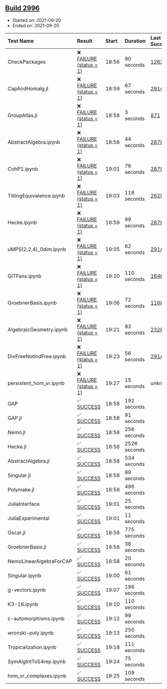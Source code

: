 ## [Build 2996](https://oscarci.mathematik.uni-kl.de/job/oscar-stable/2996/)

* Started on: 2021-09-20
* Ended on: 2021-09-20

| Test Name    | Result | Start | Duration | Last Success | First Failure |
|:-------------|:-------|:------|:---------|:-------------|:--------------|
| CheckPackages | ❌ [FAILURE (status = 1)](https://oscarci.mathematik.uni-kl.de/job/oscar-stable/2996/artifact/logs/build-2996/CheckPackages.log) | 18:56 | 90 seconds | [1263](https://oscarci.mathematik.uni-kl.de/job/oscar-stable/1263/) | [1264](https://oscarci.mathematik.uni-kl.de/job/oscar-stable/1264/) |
| CapAndHomalg.jl | ❌ [FAILURE (status = 1)](https://oscarci.mathematik.uni-kl.de/job/oscar-stable/2996/artifact/logs/build-2996/CapAndHomalg.jl.log) | 18:59 | 67 seconds | [2914](https://oscarci.mathematik.uni-kl.de/job/oscar-stable/2914/) | [2915](https://oscarci.mathematik.uni-kl.de/job/oscar-stable/2915/) |
| GroupAtlas.jl | ❌ [FAILURE (status = 1)](https://oscarci.mathematik.uni-kl.de/job/oscar-stable/2996/artifact/logs/build-2996/GroupAtlas.jl.log) | 18:58 | 3 seconds | [871](https://oscarci.mathematik.uni-kl.de/job/oscar-stable/871/) | [872](https://oscarci.mathematik.uni-kl.de/job/oscar-stable/872/) |
| AbstractAlgebra.ipynb | ❌ [FAILURE (status = 1)](https://oscarci.mathematik.uni-kl.de/job/oscar-stable/2996/artifact/logs/build-2996/AbstractAlgebra.ipynb.log) | 18:58 | 44 seconds | [2878](https://oscarci.mathematik.uni-kl.de/job/oscar-stable/2878/) | [2879](https://oscarci.mathematik.uni-kl.de/job/oscar-stable/2879/) |
| CohP1.ipynb | ❌ [FAILURE (status = 1)](https://oscarci.mathematik.uni-kl.de/job/oscar-stable/2996/artifact/logs/build-2996/CohP1.ipynb.log) | 19:01 | 76 seconds | [2878](https://oscarci.mathematik.uni-kl.de/job/oscar-stable/2878/) | [2879](https://oscarci.mathematik.uni-kl.de/job/oscar-stable/2879/) |
| TiltingEquivalence.ipynb | ❌ [FAILURE (status = 1)](https://oscarci.mathematik.uni-kl.de/job/oscar-stable/2996/artifact/logs/build-2996/TiltingEquivalence.ipynb.log) | 19:03 | 118 seconds | [2629](https://oscarci.mathematik.uni-kl.de/job/oscar-stable/2629/) | [2630](https://oscarci.mathematik.uni-kl.de/job/oscar-stable/2630/) |
| Hecke.ipynb | ❌ [FAILURE (status = 1)](https://oscarci.mathematik.uni-kl.de/job/oscar-stable/2996/artifact/logs/build-2996/Hecke.ipynb.log) | 18:59 | 99 seconds | [2878](https://oscarci.mathematik.uni-kl.de/job/oscar-stable/2878/) | [2879](https://oscarci.mathematik.uni-kl.de/job/oscar-stable/2879/) |
| uMPS(2,2,4)_0dim.ipynb | ❌ [FAILURE (status = 1)](https://oscarci.mathematik.uni-kl.de/job/oscar-stable/2996/artifact/logs/build-2996/uMPS-2-2-4-_0dim.ipynb.log) | 19:05 | 62 seconds | [2914](https://oscarci.mathematik.uni-kl.de/job/oscar-stable/2914/) | [2915](https://oscarci.mathematik.uni-kl.de/job/oscar-stable/2915/) |
| GITFans.ipynb | ❌ [FAILURE (status = 1)](https://oscarci.mathematik.uni-kl.de/job/oscar-stable/2996/artifact/logs/build-2996/GITFans.ipynb.log) | 19:20 | 110 seconds | [1646](https://oscarci.mathematik.uni-kl.de/job/oscar-stable/1646/) | [1647](https://oscarci.mathematik.uni-kl.de/job/oscar-stable/1647/) |
| GroebnerBasis.ipynb | ❌ [FAILURE (status = 1)](https://oscarci.mathematik.uni-kl.de/job/oscar-stable/2996/artifact/logs/build-2996/GroebnerBasis.ipynb.log) | 19:06 | 72 seconds | [1168](https://oscarci.mathematik.uni-kl.de/job/oscar-stable/1168/) | [1169](https://oscarci.mathematik.uni-kl.de/job/oscar-stable/1169/) |
| AlgebraicGeometry.ipynb | ❌ [FAILURE (status = 1)](https://oscarci.mathematik.uni-kl.de/job/oscar-stable/2996/artifact/logs/build-2996/AlgebraicGeometry.ipynb.log) | 19:21 | 83 seconds | [2326](https://oscarci.mathematik.uni-kl.de/job/oscar-stable/2326/) | [2327](https://oscarci.mathematik.uni-kl.de/job/oscar-stable/2327/) |
| DivFreeNotIndFree.ipynb | ❌ [FAILURE (status = 1)](https://oscarci.mathematik.uni-kl.de/job/oscar-stable/2996/artifact/logs/build-2996/DivFreeNotIndFree.ipynb.log) | 19:23 | 56 seconds | [2914](https://oscarci.mathematik.uni-kl.de/job/oscar-stable/2914/) | [2915](https://oscarci.mathematik.uni-kl.de/job/oscar-stable/2915/) |
| persistent_hom_vr.ipynb | ❌ [FAILURE (status = 1)](https://oscarci.mathematik.uni-kl.de/job/oscar-stable/2996/artifact/logs/build-2996/persistent_hom_vr.ipynb.log) | 19:27 | 15 seconds | unknown | unknown |
| GAP | ✅ [SUCCESS](https://oscarci.mathematik.uni-kl.de/job/oscar-stable/2996/artifact/logs/build-2996/GAP.log) | 18:58 | 192 seconds |  |  |
| GAP.jl | ✅ [SUCCESS](https://oscarci.mathematik.uni-kl.de/job/oscar-stable/2996/artifact/logs/build-2996/GAP.jl.log) | 18:58 | 91 seconds |  |  |
| Nemo.jl | ✅ [SUCCESS](https://oscarci.mathematik.uni-kl.de/job/oscar-stable/2996/artifact/logs/build-2996/Nemo.jl.log) | 18:58 | 256 seconds |  |  |
| Hecke.jl | ✅ [SUCCESS](https://oscarci.mathematik.uni-kl.de/job/oscar-stable/2996/artifact/logs/build-2996/Hecke.jl.log) | 18:58 | 2526 seconds |  |  |
| AbstractAlgebra.jl | ✅ [SUCCESS](https://oscarci.mathematik.uni-kl.de/job/oscar-stable/2996/artifact/logs/build-2996/AbstractAlgebra.jl.log) | 18:58 | 534 seconds |  |  |
| Singular.jl | ✅ [SUCCESS](https://oscarci.mathematik.uni-kl.de/job/oscar-stable/2996/artifact/logs/build-2996/Singular.jl.log) | 18:58 | 89 seconds |  |  |
| Polymake.jl | ✅ [SUCCESS](https://oscarci.mathematik.uni-kl.de/job/oscar-stable/2996/artifact/logs/build-2996/Polymake.jl.log) | 18:58 | 496 seconds |  |  |
| JuliaInterface | ✅ [SUCCESS](https://oscarci.mathematik.uni-kl.de/job/oscar-stable/2996/artifact/logs/build-2996/JuliaInterface.log) | 19:01 | 25 seconds |  |  |
| JuliaExperimental | ✅ [SUCCESS](https://oscarci.mathematik.uni-kl.de/job/oscar-stable/2996/artifact/logs/build-2996/JuliaExperimental.log) | 19:01 | 11 seconds |  |  |
| Oscar.jl | ✅ [SUCCESS](https://oscarci.mathematik.uni-kl.de/job/oscar-stable/2996/artifact/logs/build-2996/Oscar.jl.log) | 18:58 | 775 seconds |  |  |
| GroebnerBasis.jl | ✅ [SUCCESS](https://oscarci.mathematik.uni-kl.de/job/oscar-stable/2996/artifact/logs/build-2996/GroebnerBasis.jl.log) | 18:58 | 36 seconds |  |  |
| NemoLinearAlgebraForCAP | ✅ [SUCCESS](https://oscarci.mathematik.uni-kl.de/job/oscar-stable/2996/artifact/logs/build-2996/NemoLinearAlgebraForCAP.log) | 18:58 | 20 seconds |  |  |
| Singular.ipynb | ✅ [SUCCESS](https://oscarci.mathematik.uni-kl.de/job/oscar-stable/2996/artifact/logs/build-2996/Singular.ipynb.log) | 19:00 | 61 seconds |  |  |
| g-vectors.ipynb | ✅ [SUCCESS](https://oscarci.mathematik.uni-kl.de/job/oscar-stable/2996/artifact/logs/build-2996/g-vectors.ipynb.log) | 19:07 | 196 seconds |  |  |
| K3-16.ipynb | ✅ [SUCCESS](https://oscarci.mathematik.uni-kl.de/job/oscar-stable/2996/artifact/logs/build-2996/K3-16.ipynb.log) | 19:10 | 110 seconds |  |  |
| c-automorphisms.ipynb | ✅ [SUCCESS](https://oscarci.mathematik.uni-kl.de/job/oscar-stable/2996/artifact/logs/build-2996/c-automorphisms.ipynb.log) | 19:12 | 99 seconds |  |  |
| wronski-poly.ipynb | ✅ [SUCCESS](https://oscarci.mathematik.uni-kl.de/job/oscar-stable/2996/artifact/logs/build-2996/wronski-poly.ipynb.log) | 19:13 | 250 seconds |  |  |
| Tropicalization.ipynb | ✅ [SUCCESS](https://oscarci.mathematik.uni-kl.de/job/oscar-stable/2996/artifact/logs/build-2996/Tropicalization.ipynb.log) | 19:18 | 111 seconds |  |  |
| SymAlgIntToS4rep.ipynb | ✅ [SUCCESS](https://oscarci.mathematik.uni-kl.de/job/oscar-stable/2996/artifact/logs/build-2996/SymAlgIntToS4rep.ipynb.log) | 19:24 | 75 seconds |  |  |
| hom_vr_complexes.ipynb | ✅ [SUCCESS](https://oscarci.mathematik.uni-kl.de/job/oscar-stable/2996/artifact/logs/build-2996/hom_vr_complexes.ipynb.log) | 19:25 | 109 seconds |  |  |
